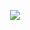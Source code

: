<p align="center">
<img src="https://files.catbox.moe/tm69ep.png" data-canonical-src="(https://files.catbox.moe/tm69ep.png)"
</p>
